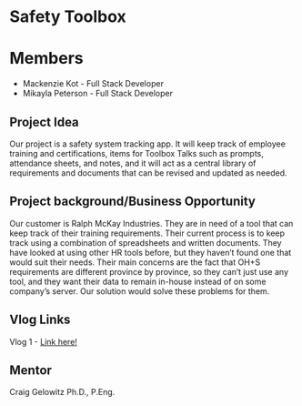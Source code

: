 # Safety Toolbox

# Members
* Mackenzie Kot - Full Stack Developer
* Mikayla Peterson - Full Stack Developer

## Project Idea
Our project is a safety system tracking app. It will keep track of employee training and certifications, items for Toolbox Talks such as prompts, attendance sheets, and notes, and it will act as a central library of requirements and documents that can be revised and updated as needed.

## Project background/Business Opportunity
Our customer is Ralph McKay Industries. They are in need of a tool that can keep track of their training requirements. Their current process is to keep track using a combination of spreadsheets and written documents. They have looked at using other HR tools before, but they haven’t found one that would suit their needs. Their main concerns are the fact that OH+S requirements are different province by province, so they can’t just use any tool, and they want their data to remain in-house instead of on some company’s server. Our solution would solve these problems for them.

## Vlog Links
Vlog 1 - [Link here!](https://youtu.be/MCdWYfqRIfA)

## Mentor
Craig Gelowitz Ph.D., P.Eng.

